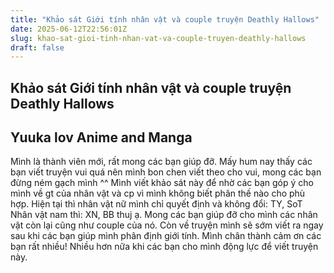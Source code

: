 ```yaml
---
title: "Khảo sát Giới tính nhân vật và couple truyện Deathly Hallows"
date: 2025-06-12T22:56:01Z
slug: khao-sat-gioi-tinh-nhan-vat-va-couple-truyen-deathly-hallows
draft: false
---
```


## Khảo sát Giới tính nhân vật và couple truyện Deathly Hallows

## Yuuka lov Anime and Manga

Mình là thành viên mới, rất mong các bạn giúp đỡ. Mấy hum nay thấy các bạn viết truyện vui quá nên mình bon chen viết theo cho vui, mong các bạn đừng ném gạch mình ^^
Mình viết khảo sát này để nhờ các bạn góp ý cho mình về gt của nhân vật và cp vì mình không biết phân thế nào cho phù hợp.
Hiện tại thì nhân vật nữ mình chỉ quyết định và không đổi: TY, SoT
Nhân vật nam thì: XN, BB thuj ạ. Mong các bạn giúp đỡ cho mình các nhân vật còn lại cũng như couple của nó. Còn về truyện mình sẽ sớm viết ra ngay sau khi các bạn giúp mình phân định giới tính. Mình chân thành cảm ơn các bạn rất nhiều! Nhiều hơn nữa khi các bạn cho mình động lực để viết truyện này.